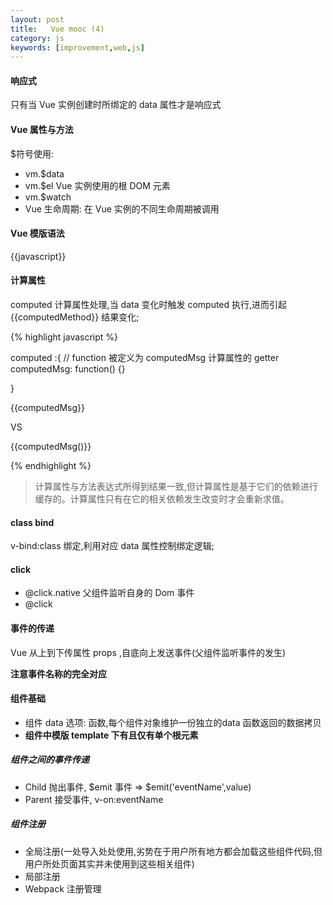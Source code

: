 ```yaml
---
layout: post
title:   Vue mooc (4)
category: js
keywords: [improvement,web,js]
---
```


#### 响应式

只有当 Vue 实例创建时所绑定的 data 属性才是响应式  

#### Vue 属性与方法  

$符号使用:           
* vm.$data           
* vm.$el    Vue 实例使用的根 DOM 元素
* vm.$watch                   
* Vue  生命周期: 在 Vue 实例的不同生命周期被调用

#### Vue 模版语法

{{javascript}}  

#### 计算属性

computed 计算属性处理,当 data 变化时触发 computed 执行,进而引起 {{computedMethod}} 结果变化;  

{% highlight javascript %} 

computed :{
    // function 被定义为 computedMsg 计算属性的 getter 
    computedMsg: function() {}

}

{{computedMsg}}

VS 

{{computedMsg()}} 

{% endhighlight %}

> 计算属性与方法表达式所得到结果一致,但计算属性是基于它们的依赖进行缓存的。计算属性只有在它的相关依赖发生改变时才会重新求值。
> 

#### class bind  

v-bind:class 绑定,利用对应 data 属性控制绑定逻辑;

#### click

* @click.native  父组件监听自身的 Dom 事件        
* @click    


#### 事件的传递 

Vue 从上到下传属性 props ,自底向上发送事件(父组件监听事件的发生)

**注意事件名称的完全对应**

#### 组件基础   

* 组件 data 选项: 函数,每个组件对象维护一份独立的data 函数返回的数据拷贝       
* **组件中模版 template 下有且仅有单个根元素**                        

##### 组件之间的事件传递 

* Child 抛出事件, $emit 事件 => $emit('eventName',value)           
* Parent 接受事件, v-on:eventName 

##### 组件注册 

* 全局注册(一处导入处处使用,劣势在于用户所有地方都会加载这些组件代码,但用户所处页面其实并未使用到这些相关组件)              
* 局部注册               
* Webpack 注册管理              





